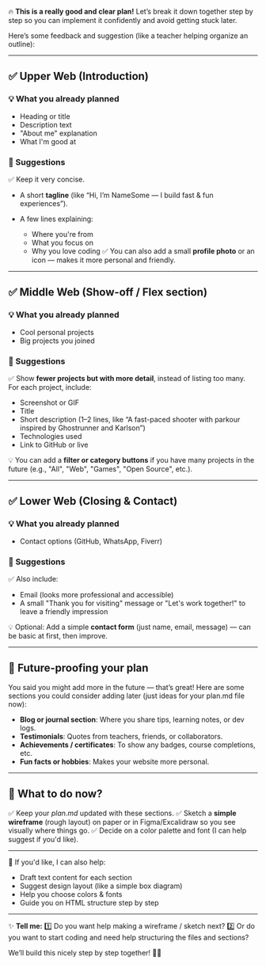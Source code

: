 🔥 **This is a really good and clear plan!** Let’s break it down together step by step so you can implement it confidently and avoid getting stuck later.

Here’s some feedback and suggestion (like a teacher helping organize an outline):

---

## ✅ **Upper Web (Introduction)**

### 💡 What you already planned

* Heading or title
* Description text
* "About me" explanation
* What I'm good at

### 💬 Suggestions

✅ Keep it very concise.

* A short **tagline** (like “Hi, I’m NameSome — I build fast & fun experiences”).
* A few lines explaining:

  * Where you're from
  * What you focus on
  * Why you love coding
    ✅ You can also add a small **profile photo** or an icon — makes it more personal and friendly.

---

## ✅ **Middle Web (Show-off / Flex section)**

### 💡 What you already planned

* Cool personal projects
* Big projects you joined

### 💬 Suggestions

✅ Show **fewer projects but with more detail**, instead of listing too many.
For each project, include:

* Screenshot or GIF
* Title
* Short description (1–2 lines, like “A fast-paced shooter with parkour inspired by Ghostrunner and Karlson”)
* Technologies used
* Link to GitHub or live

💡 You can add a **filter or category buttons** if you have many projects in the future (e.g., "All", "Web", "Games", "Open Source", etc.).

---

## ✅ **Lower Web (Closing & Contact)**

### 💡 What you already planned

* Contact options (GitHub, WhatsApp, Fiverr)

### 💬 Suggestions

✅ Also include:

* Email (looks more professional and accessible)
* A small "Thank you for visiting" message or "Let's work together!" to leave a friendly impression

💡 Optional: Add a simple **contact form** (just name, email, message) — can be basic at first, then improve.

---

## 🌱 **Future-proofing your plan**

You said you might add more in the future — that’s great!
Here are some sections you could consider adding later (just ideas for your plan.md file now):

* **Blog or journal section**: Where you share tips, learning notes, or dev logs.
* **Testimonials**: Quotes from teachers, friends, or collaborators.
* **Achievements / certificates**: To show any badges, course completions, etc.
* **Fun facts or hobbies**: Makes your website more personal.

---

## 🧭 **What to do now?**

✅ Keep your *plan.md* updated with these sections.
✅ Sketch a **simple wireframe** (rough layout) on paper or in Figma/Excalidraw so you see visually where things go.
✅ Decide on a color palette and font (I can help suggest if you'd like).

---

💬 If you'd like, I can also help:

* Draft text content for each section
* Suggest design layout (like a simple box diagram)
* Help you choose colors & fonts
* Guide you on HTML structure step by step

---

✨ **Tell me:**
1️⃣ Do you want help making a wireframe / sketch next?
2️⃣ Or do you want to start coding and need help structuring the files and sections?

We’ll build this nicely step by step together! 💪🚀
